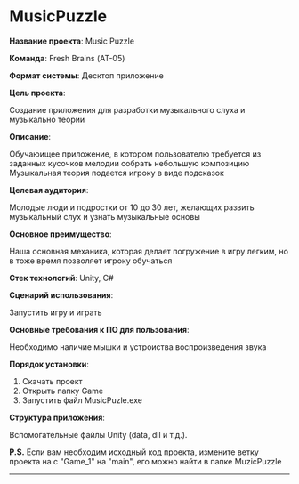 # MusicPuzzle

**Название проекта**: Music Puzzle

**Команда**: Fresh Brains (АТ-05)

**Формат системы**: Десктоп приложение 

**Цель проекта**:

Создание приложения для разработки музыкального слуха и музыкально теории

**Описание**:

Обучаюищее приложение, в котором пользователю требуется из заданных кусочков мелодии собрать небольшую композицию
Музыкальная теория подается игроку в виде подсказок

**Целевая аудитория**:

Молодые люди и подростки от 10 до 30 лет, желающих развить музыкальный слух и узнать музыкальные основы

**Основное преимущество**:

Наша основная механика, которая делает погружение в игру легким, но в тоже время позволяет игроку обучаться

**Стек технологий**: Unity, C#

**Сценарий использования**:

Запустить игру и играть

**Основные требования к ПО для пользования**:

Необходимо наличие мышки и устроиства воспроизведения звука

**Порядок установки**:

1) Скачать проект
2) Открыть папку Game
3) Запустить файл MusicPuzle.exe

**Структура приложения**:

Вспомогательные файлы Unity (data, dll и т.д.).

**P.S.**
Если вам необходим исходный код проекта, измените ветку проекта на с "Game_1" на "main",
его можно найти в папке MuzicPuzzle
****************************************************************************
